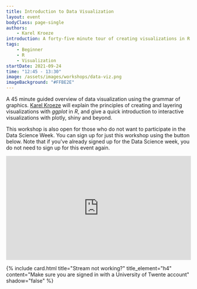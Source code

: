```yaml
---
title: Introduction to Data Visualization
layout: event
bodyClass: page-single
authors:
    - Karel Kroeze
introduction: A forty-five minute tour of creating visualizations in R.
tags:
    - Beginner
    - R
    - Visualization
startDate: 2021-09-24
time: "12:45 - 13:30"
image: /assets/images/workshops/data-viz.png
imageBackground: "#FFBE2E"
---
```


A 45 minute guided overview of data visualization using the grammar of graphics. [Karel Kroeze](/team/#k-a-kroeze) will explain the principles of creating and layering visualizations with _ggplot_ in _R_, and give a quick introduction to interactive visualizations with plotly, shiny and beyond.

This workshop is also open for those who do not want to participate in the Data Science Week. You can sign up for just this workshop using the button below. Note that if you've already signed up for the Data Science week, you do not need to sign up for this event again.

<div style='max-width: 853px'>
  <div style='position: relative; padding-bottom: 56.25%; height: 0; overflow: hidden;'>
    <iframe width="853" height="480" src="https://web.microsoftstream.com/embed/video/6eb52b39-8420-4aac-bec9-98e6759c9200?autoplay=false&showinfo=true" allowfullscreen style="border:none; position: absolute; top: 0; left: 0; right: 0; bottom: 0; height: 100%; max-width: 100%;"></iframe>
  </div>
</div>

{% include card.html title="Stream not working?" title_element="h4" content="Make sure you are signed in with a University of Twente account" shadow="false" %}
